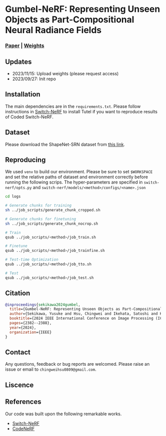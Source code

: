 # Gumbel-NeRF: Representing Unseen Objects as Part-Compositional Neural Radiance Fields 

### [Paper](https://ieeexplore.ieee.org/document/10648036) | [Weights](https://drive.google.com/drive/folders/1IipIshTUbafE6sEjHeK6QgQ195Wlsv8Z?usp=sharing)

## Updates

- 2023/11/15: Upload weights (please request access)
- 2023/09/27: Init repo

## Installation

The main dependencies are in the `requirements.txt`. Please follow instructions in [Switch-NeRF](https://github.com/MiZhenxing/Switch-NeRF/tree/main) to install Tutel if you want to reproduce results of Coded Switch-NeRF.

## Dataset
Please download the ShapeNet-SRN dataset from [this link](https://drive.google.com/drive/folders/1PsT3uKwqHHD2bEEHkIXB99AlIjtmrEiR).

## Reproducing
We used `venv` to build our environment. Please be sure to set `$WORKSPACE` and set the relative paths of dataset and environment correctly before running the following scrips. The hyper-parameters are specified in `switch-nerf/opts.py` and `switch-nerf/models/<method>/configs/<name>.json`
```bash
cd logs

# Generate chunks for training
sh ../job_scripts/generate_chunk_cropped.sh 

# Generate chunks for finetuning
sh ../job_scripts/generate_chunk_nocrop.sh 

# Train
qsub ../job_scripts/<method>/job_train.sh 

# Finetune
qsub ../job_scripts/<method>/job_trainfine.sh 

# Test-time Optimization
qsub ../job_scripts/<method>/job_tto.sh 

# Test
qsub ../job_scripts/<method>/job_test.sh 
```

## Citation

```bibtex
@inproceedings{sekikawa2024gumbel,
  title={Gumbel-NeRF: Representing Unseen Objects as Part-Compositional Neural Radiance Fields},
  author={Sekikawa, Yusuke and Hsu, Chingwei and Ikehata, Satoshi and Kawakami, Rei and Sato, Ikuro},
  booktitle={2024 IEEE International Conference on Image Processing (ICIP)},
  pages={2382--2388},
  year={2024},
  organization={IEEE}
}
```

## Contact

Any questions, feedback or bug reports are welcomed. Please raise an issue or email to `chingweihsu0809@gmail.com`.

## Liscence


## References

Our code was built upon the following remarkable works.

* [Switch-NeRF](https://github.com/MiZhenxing/Switch-NeRF/tree/main)
* [CodeNeRF](https://github.com/wbjang/code-nerf/tree/main)
